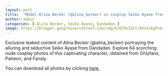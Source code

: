 ```yaml
---
layout: post
title:  "Model Alina Becker (@alina_becker) in cosplay Seiko Ayase from Dandadan - 64 leaked photos from Onlyfans, Patreon, and Fansly"
author: admin
categories: [ Alina Becker, Seiko Ayase, Dandadan ]
image: https://blogger.googleusercontent.com/img/b/R29vZ2xl/AVvXsEgPn4xYMVoxSHir9CAZjjo7_cAJrw9hHqvppi1ROnBAzfuiDRLzl7XiBrexMR6w6GvhYszn2H2bq2bmFb9yFZt627HflQkEIvzMkm3fYBBOUcc5HWlg3hUjj6J0YWP9arpQi9xa2FnwfyqmZuBPZvK1WYLb0IEjm16CNu4gT85H9cJT5lda7UkqJ6mzULpq/s1600/01.webp
---
```


Exclusive leaked content of Alina Becker (@alina_becker) portraying the alluring and seductive Seiko Ayase from Dandadan. Explore 64 scorching nude cosplay photos of this captivating character, obtained from Onlyfans, Patreon, and Fansly.

<p>You can download all photos by clicking <a href="http://ouo.io/qs/OzRuKBTK?s=https://www.mediafire.com/file/tiyx5yicsj7tw2h/Model+Alina+Becker+(@alina_becker)+in+cosplay+Seiko+Ayase+from+Dandadan+-+64+leaked+photos+from+Onlyfans,+Patreon,+and+Fansly.rar/file">here&nbsp;</a></p>

<div class="separator" style="clear: both;"><a href="https://blogger.googleusercontent.com/img/b/R29vZ2xl/AVvXsEgPn4xYMVoxSHir9CAZjjo7_cAJrw9hHqvppi1ROnBAzfuiDRLzl7XiBrexMR6w6GvhYszn2H2bq2bmFb9yFZt627HflQkEIvzMkm3fYBBOUcc5HWlg3hUjj6J0YWP9arpQi9xa2FnwfyqmZuBPZvK1WYLb0IEjm16CNu4gT85H9cJT5lda7UkqJ6mzULpq/s1600/01.webp" style="display: block; padding: 1em 0; text-align: center; "><img alt="" border="0" data-original-height="1707" data-original-width="1280" src="https://blogger.googleusercontent.com/img/b/R29vZ2xl/AVvXsEgPn4xYMVoxSHir9CAZjjo7_cAJrw9hHqvppi1ROnBAzfuiDRLzl7XiBrexMR6w6GvhYszn2H2bq2bmFb9yFZt627HflQkEIvzMkm3fYBBOUcc5HWlg3hUjj6J0YWP9arpQi9xa2FnwfyqmZuBPZvK1WYLb0IEjm16CNu4gT85H9cJT5lda7UkqJ6mzULpq/s1600/01.webp"/></a></div><div class="separator" style="clear: both;"><a href="https://blogger.googleusercontent.com/img/b/R29vZ2xl/AVvXsEjCtp3mlEyTOT1HN5iqb9M6u9EnXu4JMmcsySX4JyGzSQndZ6sbzuvAvVCGVq57uJhgYFtS57jN3s1i6aagWulT4t5crc46Fuwwkla_T3705zD6iBw7lwVeD99dXzlu8ANhTqNtyncSHnVRBgctdawEZFODttTJ1m7uHuRWuKUOlOIbIB_mAaeplOQW1RK1/s1600/02.webp" style="display: block; padding: 1em 0; text-align: center; "><img alt="" border="0" data-original-height="1707" data-original-width="1280" src="https://blogger.googleusercontent.com/img/b/R29vZ2xl/AVvXsEjCtp3mlEyTOT1HN5iqb9M6u9EnXu4JMmcsySX4JyGzSQndZ6sbzuvAvVCGVq57uJhgYFtS57jN3s1i6aagWulT4t5crc46Fuwwkla_T3705zD6iBw7lwVeD99dXzlu8ANhTqNtyncSHnVRBgctdawEZFODttTJ1m7uHuRWuKUOlOIbIB_mAaeplOQW1RK1/s1600/02.webp"/></a></div><div class="separator" style="clear: both;"><a href="https://blogger.googleusercontent.com/img/b/R29vZ2xl/AVvXsEg1QC15b48jM37W1c5kk4yrM2_zTwgs2rek_LMb4Hto2yVGtNoPYwUfX2wJHZPEPR7fB-V5AKyH8gj_HQE5X4gVfStbYpIjvF0SdFPWgIrPukzCTVvnbgWLYWbf8qG6V1EzZ46nSPbkNMqKQANILKIDuA4-i5ikHc6mFMGEl_QLiiZNozdmnFzLZWaEyxiI/s1600/03.webp" style="display: block; padding: 1em 0; text-align: center; "><img alt="" border="0" data-original-height="1707" data-original-width="1280" src="https://blogger.googleusercontent.com/img/b/R29vZ2xl/AVvXsEg1QC15b48jM37W1c5kk4yrM2_zTwgs2rek_LMb4Hto2yVGtNoPYwUfX2wJHZPEPR7fB-V5AKyH8gj_HQE5X4gVfStbYpIjvF0SdFPWgIrPukzCTVvnbgWLYWbf8qG6V1EzZ46nSPbkNMqKQANILKIDuA4-i5ikHc6mFMGEl_QLiiZNozdmnFzLZWaEyxiI/s1600/03.webp"/></a></div><div class="separator" style="clear: both;"><a href="https://blogger.googleusercontent.com/img/b/R29vZ2xl/AVvXsEh_OlMxBluBJ927fzRG-BxO7pWFliBJxogAWtZKa-EC4LCyvTR4ktf3jb6WOdTHNkvMLMfFmd6c-tM2PAFGGVTiXqPblx7xb32PAI-LN99bgrfXPVg6OklnoiFGCNdw40hXRFNUqGbqOD-a5dU04lxubxMo60oShBRbFPYxT02Z_ZXJPWAmhDgxn1jzmPbS/s1600/04.webp" style="display: block; padding: 1em 0; text-align: center; "><img alt="" border="0" data-original-height="1707" data-original-width="1280" src="https://blogger.googleusercontent.com/img/b/R29vZ2xl/AVvXsEh_OlMxBluBJ927fzRG-BxO7pWFliBJxogAWtZKa-EC4LCyvTR4ktf3jb6WOdTHNkvMLMfFmd6c-tM2PAFGGVTiXqPblx7xb32PAI-LN99bgrfXPVg6OklnoiFGCNdw40hXRFNUqGbqOD-a5dU04lxubxMo60oShBRbFPYxT02Z_ZXJPWAmhDgxn1jzmPbS/s1600/04.webp"/></a></div><div class="separator" style="clear: both;"><a href="https://blogger.googleusercontent.com/img/b/R29vZ2xl/AVvXsEiHJx4iQX5XNe5bKbfTox4urdQDhQcuJDaVQczk6d-L4gi1l6esTN426HQJWyPFh_pfqfISL1Q9GOMi6mlkFWfYlY29O5hYmddaesU9J9wSZrxgQp08r4ci-OarJ11XRM5BbO5sbOksQk5cDYsXVxdMMCdXlRdMKW0yejgrmak0WQHx-g4UNWC4ws2doKPV/s1600/05.webp" style="display: block; padding: 1em 0; text-align: center; "><img alt="" border="0" data-original-height="1808" data-original-width="1280" src="https://blogger.googleusercontent.com/img/b/R29vZ2xl/AVvXsEiHJx4iQX5XNe5bKbfTox4urdQDhQcuJDaVQczk6d-L4gi1l6esTN426HQJWyPFh_pfqfISL1Q9GOMi6mlkFWfYlY29O5hYmddaesU9J9wSZrxgQp08r4ci-OarJ11XRM5BbO5sbOksQk5cDYsXVxdMMCdXlRdMKW0yejgrmak0WQHx-g4UNWC4ws2doKPV/s1600/05.webp"/></a></div><div class="separator" style="clear: both;"><a href="https://blogger.googleusercontent.com/img/b/R29vZ2xl/AVvXsEj44BSTwxGT9EKeC9ojtQWXBvO2PEs1-6eq4S9gjE1OYL4SPQmjKAuKRpM0Fz107nQqjipfetrPMYz_ZRd1N8GqQdQSZvAZ6bws-SUTsGG4wE0fAKcO9rjjitQM1zwLunLFwSuj349M-7292LGuaqj6Y2Ctr2vVaTW7poOQeqGNYo-jIiqg1P3fCfLAAoz6/s1600/06.webp" style="display: block; padding: 1em 0; text-align: center; "><img alt="" border="0" data-original-height="1707" data-original-width="1280" src="https://blogger.googleusercontent.com/img/b/R29vZ2xl/AVvXsEj44BSTwxGT9EKeC9ojtQWXBvO2PEs1-6eq4S9gjE1OYL4SPQmjKAuKRpM0Fz107nQqjipfetrPMYz_ZRd1N8GqQdQSZvAZ6bws-SUTsGG4wE0fAKcO9rjjitQM1zwLunLFwSuj349M-7292LGuaqj6Y2Ctr2vVaTW7poOQeqGNYo-jIiqg1P3fCfLAAoz6/s1600/06.webp"/></a></div><div class="separator" style="clear: both;"><a href="https://blogger.googleusercontent.com/img/b/R29vZ2xl/AVvXsEhcVe1W9SSnCWu6-XZAS6GukDhCJXjlaH_azuhsuHUxutXLaLfYmL83ooVIijMs5TpdoCrU_Ae6rNrxra8uXfM1NAWlP2u9Y74O4tHR4W9ywSTj6EW6joy4RTknqe8MujqsT4IE9tmR3I6tcPlVluGK7Xltj2CJASxrB7Rw9xHMpVTJ9ufNNUAI-4N18Flq/s1600/07.webp" style="display: block; padding: 1em 0; text-align: center; "><img alt="" border="0" data-original-height="1707" data-original-width="1280" src="https://blogger.googleusercontent.com/img/b/R29vZ2xl/AVvXsEhcVe1W9SSnCWu6-XZAS6GukDhCJXjlaH_azuhsuHUxutXLaLfYmL83ooVIijMs5TpdoCrU_Ae6rNrxra8uXfM1NAWlP2u9Y74O4tHR4W9ywSTj6EW6joy4RTknqe8MujqsT4IE9tmR3I6tcPlVluGK7Xltj2CJASxrB7Rw9xHMpVTJ9ufNNUAI-4N18Flq/s1600/07.webp"/></a></div><div class="separator" style="clear: both;"><a href="https://blogger.googleusercontent.com/img/b/R29vZ2xl/AVvXsEg6FZd9XTh9e_mztbvUSwPtytTg6jRQzE0GcOciEgdGvCe17nILJ3k6xSZRTKeK450MnMLCWDsPeszXfE4HtUADbxSgV5fkNMGUD-Mdc-mk3h8edT5xCJgmhTLX7HYDbd7XLHtRl7VBBNgY-1TPOCz17k5LZR2rTX1z6Ib0auAa8IUdLBpYcyZQzb-1aVQP/s1600/08.webp" style="display: block; padding: 1em 0; text-align: center; "><img alt="" border="0" data-original-height="1707" data-original-width="1280" src="https://blogger.googleusercontent.com/img/b/R29vZ2xl/AVvXsEg6FZd9XTh9e_mztbvUSwPtytTg6jRQzE0GcOciEgdGvCe17nILJ3k6xSZRTKeK450MnMLCWDsPeszXfE4HtUADbxSgV5fkNMGUD-Mdc-mk3h8edT5xCJgmhTLX7HYDbd7XLHtRl7VBBNgY-1TPOCz17k5LZR2rTX1z6Ib0auAa8IUdLBpYcyZQzb-1aVQP/s1600/08.webp"/></a></div><div class="separator" style="clear: both;"><a href="https://blogger.googleusercontent.com/img/b/R29vZ2xl/AVvXsEgbmmGxTT7WTtOg8Mg97NdGmcr9ycyoiK9_6P1CJ2SDKwWHqekHtZ2365Tum7yaLEbD2blMxK8CJ22dxb3K-oFoiw4KzE3qF2vWAL32Ng3lWzckXW99tj9faz6pCNkZtfRMcpnRYov4XHbmuXJU0y4PjI6ulaCfjPGNDnk95iWQZQ3xom66f8Y3HOS2M-DA/s1600/09.webp" style="display: block; padding: 1em 0; text-align: center; "><img alt="" border="0" data-original-height="1707" data-original-width="1280" src="https://blogger.googleusercontent.com/img/b/R29vZ2xl/AVvXsEgbmmGxTT7WTtOg8Mg97NdGmcr9ycyoiK9_6P1CJ2SDKwWHqekHtZ2365Tum7yaLEbD2blMxK8CJ22dxb3K-oFoiw4KzE3qF2vWAL32Ng3lWzckXW99tj9faz6pCNkZtfRMcpnRYov4XHbmuXJU0y4PjI6ulaCfjPGNDnk95iWQZQ3xom66f8Y3HOS2M-DA/s1600/09.webp"/></a></div><div class="separator" style="clear: both;"><a href="https://blogger.googleusercontent.com/img/b/R29vZ2xl/AVvXsEiVZwfWxSYEJY9M5pPGMnfOKNyWsijzCLR6jbljnTosnOL5EQMFAOtQUz9ZDct5pQuhDfPSoeIh3k-dPDW7BnxzaAj2sHbhZXrA2wMEVX-AHC9Tq4eLXLoj3yJ4e-Iu-whTD9w-erhOjVNXs4LYp9hb9OXIibbiTwCIx_6FGhmGduieHYJX4qyeAub6rO2O/s1600/10.webp" style="display: block; padding: 1em 0; text-align: center; "><img alt="" border="0" data-original-height="1732" data-original-width="1280" src="https://blogger.googleusercontent.com/img/b/R29vZ2xl/AVvXsEiVZwfWxSYEJY9M5pPGMnfOKNyWsijzCLR6jbljnTosnOL5EQMFAOtQUz9ZDct5pQuhDfPSoeIh3k-dPDW7BnxzaAj2sHbhZXrA2wMEVX-AHC9Tq4eLXLoj3yJ4e-Iu-whTD9w-erhOjVNXs4LYp9hb9OXIibbiTwCIx_6FGhmGduieHYJX4qyeAub6rO2O/s1600/10.webp"/></a></div><div class="separator" style="clear: both;"><a href="https://blogger.googleusercontent.com/img/b/R29vZ2xl/AVvXsEiWZ_eix-HJ6B2tgjr3O4_NaTo5KXYXAWCX7Wi3c0MRtSVHC8__fBxQoCFGVehBRfvRb-aUewqH66iu2LoKoy7pHl-II9wCsk_1ys-wwLVuw5vk-WpecfCKACdiSRVJa2KAJLqWR-rnOYlhjwTuVYB8kLLKfScX-Huc703j51xmgMeGm3PVSl_kcOoBQlZr/s1600/11.webp" style="display: block; padding: 1em 0; text-align: center; "><img alt="" border="0" data-original-height="1707" data-original-width="1280" src="https://blogger.googleusercontent.com/img/b/R29vZ2xl/AVvXsEiWZ_eix-HJ6B2tgjr3O4_NaTo5KXYXAWCX7Wi3c0MRtSVHC8__fBxQoCFGVehBRfvRb-aUewqH66iu2LoKoy7pHl-II9wCsk_1ys-wwLVuw5vk-WpecfCKACdiSRVJa2KAJLqWR-rnOYlhjwTuVYB8kLLKfScX-Huc703j51xmgMeGm3PVSl_kcOoBQlZr/s1600/11.webp"/></a></div><div class="separator" style="clear: both;"><a href="https://blogger.googleusercontent.com/img/b/R29vZ2xl/AVvXsEgLh8s840khrDM_1IQPZrq3z8wk8VS5SaUHdCLgzBz5gGMHxkuYyhI18qSFYWL6QewA-BU6EKYAT2YEHjv_N0XfsOmAj9ty8TUgknzOt_UJTYACUL3R1Y9tbhszISEJxObSu6R0KpCQqpXYKj5f6eNW4TLkNi7AC_E5ZH9HkNouGlEKVgJZQiBIN6qY_apt/s1600/12.webp" style="display: block; padding: 1em 0; text-align: center; "><img alt="" border="0" data-original-height="1707" data-original-width="1280" src="https://blogger.googleusercontent.com/img/b/R29vZ2xl/AVvXsEgLh8s840khrDM_1IQPZrq3z8wk8VS5SaUHdCLgzBz5gGMHxkuYyhI18qSFYWL6QewA-BU6EKYAT2YEHjv_N0XfsOmAj9ty8TUgknzOt_UJTYACUL3R1Y9tbhszISEJxObSu6R0KpCQqpXYKj5f6eNW4TLkNi7AC_E5ZH9HkNouGlEKVgJZQiBIN6qY_apt/s1600/12.webp"/></a></div><div class="separator" style="clear: both;"><a href="https://blogger.googleusercontent.com/img/b/R29vZ2xl/AVvXsEgyvdDE-CFvCBxLDgz7zE4bPskEsKJLzaLpk67nH1Q_F0-IgYItNTkJ-oD0O7dwkRdYEWdLPW5GHcDv1GZwVSNZkRKx2WsZHI3N66JVvgxr_TipytNrdJG6m6okM93b-FurxOK8rJT5RIIATKZrjlfjHfipz4hpEykaNj15pbYLlCnBx2upPPlrKbfYEQAK/s1600/13.webp" style="display: block; padding: 1em 0; text-align: center; "><img alt="" border="0" data-original-height="1707" data-original-width="1280" src="https://blogger.googleusercontent.com/img/b/R29vZ2xl/AVvXsEgyvdDE-CFvCBxLDgz7zE4bPskEsKJLzaLpk67nH1Q_F0-IgYItNTkJ-oD0O7dwkRdYEWdLPW5GHcDv1GZwVSNZkRKx2WsZHI3N66JVvgxr_TipytNrdJG6m6okM93b-FurxOK8rJT5RIIATKZrjlfjHfipz4hpEykaNj15pbYLlCnBx2upPPlrKbfYEQAK/s1600/13.webp"/></a></div><div class="separator" style="clear: both;"><a href="https://blogger.googleusercontent.com/img/b/R29vZ2xl/AVvXsEglp9K-cNjyBir4ZrgwGXoXxy3JkG5VFpFskhUWFBpI4IUt6uo3E9hmkdJPn_nH9ITSOEv9F3IXpbMxm8s6Jf852v3G367MZr09J8uT1Fol8l5IwRFBHxk3iVIX_hIPblmMKKtaLCsMqD1f3zA_mkR-_ZFuwauajLF4bUd3vDAMY_y7oJJAaiaJYA4k88Oj/s1600/14.webp" style="display: block; padding: 1em 0; text-align: center; "><img alt="" border="0" data-original-height="1707" data-original-width="1280" src="https://blogger.googleusercontent.com/img/b/R29vZ2xl/AVvXsEglp9K-cNjyBir4ZrgwGXoXxy3JkG5VFpFskhUWFBpI4IUt6uo3E9hmkdJPn_nH9ITSOEv9F3IXpbMxm8s6Jf852v3G367MZr09J8uT1Fol8l5IwRFBHxk3iVIX_hIPblmMKKtaLCsMqD1f3zA_mkR-_ZFuwauajLF4bUd3vDAMY_y7oJJAaiaJYA4k88Oj/s1600/14.webp"/></a></div><div class="separator" style="clear: both;"><a href="https://blogger.googleusercontent.com/img/b/R29vZ2xl/AVvXsEgpBmazdRKo4ScvtQxgfxQ108PboKg9dEpzlDEosR8-PvRrsR0GAR7mHMmoKEIlm-dbu8HLiUiT-0bHcybTDeITc3e2bs7mWHzrQzUsGLTs14Yd6L1friKUGyhKt-Uf1sYKZ6wzvSr_jw8sXNYliH3xDlHdWsdqloZjEs7JhcGO_CCyJBUdpnBV25v-bsVM/s1600/15.webp" style="display: block; padding: 1em 0; text-align: center; "><img alt="" border="0" data-original-height="1707" data-original-width="1280" src="https://blogger.googleusercontent.com/img/b/R29vZ2xl/AVvXsEgpBmazdRKo4ScvtQxgfxQ108PboKg9dEpzlDEosR8-PvRrsR0GAR7mHMmoKEIlm-dbu8HLiUiT-0bHcybTDeITc3e2bs7mWHzrQzUsGLTs14Yd6L1friKUGyhKt-Uf1sYKZ6wzvSr_jw8sXNYliH3xDlHdWsdqloZjEs7JhcGO_CCyJBUdpnBV25v-bsVM/s1600/15.webp"/></a></div><div class="separator" style="clear: both;"><a href="https://blogger.googleusercontent.com/img/b/R29vZ2xl/AVvXsEihkufDRc26G5aComTwRvza3LyityeDfT-quizSRHT2Th-RoRyYj5r15OBVqDJEhw9vYwYgGr7oKZCPi8e3ucpw_2Vaybjo0cAvDBv555YLQX3J7AWN6CGzJIHSmbtVEoyxdwuc26t_ewa61tpwy3SmJJ51uEV8aDgj3yr_WvmHNVNpA3VDODoFH4WEGSbf/s1600/16.webp" style="display: block; padding: 1em 0; text-align: center; "><img alt="" border="0" data-original-height="1707" data-original-width="1280" src="https://blogger.googleusercontent.com/img/b/R29vZ2xl/AVvXsEihkufDRc26G5aComTwRvza3LyityeDfT-quizSRHT2Th-RoRyYj5r15OBVqDJEhw9vYwYgGr7oKZCPi8e3ucpw_2Vaybjo0cAvDBv555YLQX3J7AWN6CGzJIHSmbtVEoyxdwuc26t_ewa61tpwy3SmJJ51uEV8aDgj3yr_WvmHNVNpA3VDODoFH4WEGSbf/s1600/16.webp"/></a></div><div class="separator" style="clear: both;"><a href="https://blogger.googleusercontent.com/img/b/R29vZ2xl/AVvXsEgo4bRM3zyPNlwh7aIHcpg-Gd8R_LrwEL6WOwTccwFejC1kbHD6zfUpkP4en4g9PeHbtSHMGD6yGbvf3d4L9lPtkhJn6eGLIgQ1rfUvuFttapvnhIAMpm-dBTUc1ur5WzEB8wmjW7vILQ-AQiqZznABb_11RufDeXtMzOR37kuY-k4i2D1yvDdTdiYdquir/s1600/17.webp" style="display: block; padding: 1em 0; text-align: center; "><img alt="" border="0" data-original-height="1707" data-original-width="1280" src="https://blogger.googleusercontent.com/img/b/R29vZ2xl/AVvXsEgo4bRM3zyPNlwh7aIHcpg-Gd8R_LrwEL6WOwTccwFejC1kbHD6zfUpkP4en4g9PeHbtSHMGD6yGbvf3d4L9lPtkhJn6eGLIgQ1rfUvuFttapvnhIAMpm-dBTUc1ur5WzEB8wmjW7vILQ-AQiqZznABb_11RufDeXtMzOR37kuY-k4i2D1yvDdTdiYdquir/s1600/17.webp"/></a></div><div class="separator" style="clear: both;"><a href="https://blogger.googleusercontent.com/img/b/R29vZ2xl/AVvXsEhjg3HBVsBh3cMhFaOIVArmaCSSBcZIyujOVNz3-zzdzExG_FpGm5H8wpcW3TvANMzzE5A5ykQ4mg3L-oJe062U890bRzBT4RJjQ4LHxGdKj0LloIgAxks_zY970Avypj15GFhDjRf1wy1NdKByWSzvB1wp4HkH8aepbroYOws03u0xmIVEwhSKX4u8zM_R/s1600/18.webp" style="display: block; padding: 1em 0; text-align: center; "><img alt="" border="0" data-original-height="1707" data-original-width="1280" src="https://blogger.googleusercontent.com/img/b/R29vZ2xl/AVvXsEhjg3HBVsBh3cMhFaOIVArmaCSSBcZIyujOVNz3-zzdzExG_FpGm5H8wpcW3TvANMzzE5A5ykQ4mg3L-oJe062U890bRzBT4RJjQ4LHxGdKj0LloIgAxks_zY970Avypj15GFhDjRf1wy1NdKByWSzvB1wp4HkH8aepbroYOws03u0xmIVEwhSKX4u8zM_R/s1600/18.webp"/></a></div><div class="separator" style="clear: both;"><a href="https://blogger.googleusercontent.com/img/b/R29vZ2xl/AVvXsEibCs7wE4n03W5JXqUGd6vGF3Ouh7LLsJiYpGO9hXE1zrX9HcMxY88jYTSfWgYlTYP58iWhXOpG0Q2Ea3N_kXz8Q0gw6cJ_k6RwjxzJzxVJP0xJPl9_cpYnxLYU0rTKtZU2t5YXikRMMI-DhniXA5kVccPwa6lEFITb40llx3vvaU9tu96fHYJGsJIbrsif/s1600/19.webp" style="display: block; padding: 1em 0; text-align: center; "><img alt="" border="0" data-original-height="1707" data-original-width="1280" src="https://blogger.googleusercontent.com/img/b/R29vZ2xl/AVvXsEibCs7wE4n03W5JXqUGd6vGF3Ouh7LLsJiYpGO9hXE1zrX9HcMxY88jYTSfWgYlTYP58iWhXOpG0Q2Ea3N_kXz8Q0gw6cJ_k6RwjxzJzxVJP0xJPl9_cpYnxLYU0rTKtZU2t5YXikRMMI-DhniXA5kVccPwa6lEFITb40llx3vvaU9tu96fHYJGsJIbrsif/s1600/19.webp"/></a></div><div class="separator" style="clear: both;"><a href="https://blogger.googleusercontent.com/img/b/R29vZ2xl/AVvXsEgHvkwAbpLVxueAdF9b_WlgOQ-03g1UYhz_75FxTluBYtq9Hufm6Vr2gzc4prC68LIsTEo7u6QhHTvAg72IY9_j4gtQgCkBb15MmQMMK-wb-EX59SKJRDpYVn9Xzgmgj48tBYr0RybT097nE4B3t5Wg5Mrb6h49Eow4GfWzj8UhTp_-Ktkl3lcDlYF4qf04/s1600/20.webp" style="display: block; padding: 1em 0; text-align: center; "><img alt="" border="0" data-original-height="1707" data-original-width="1280" src="https://blogger.googleusercontent.com/img/b/R29vZ2xl/AVvXsEgHvkwAbpLVxueAdF9b_WlgOQ-03g1UYhz_75FxTluBYtq9Hufm6Vr2gzc4prC68LIsTEo7u6QhHTvAg72IY9_j4gtQgCkBb15MmQMMK-wb-EX59SKJRDpYVn9Xzgmgj48tBYr0RybT097nE4B3t5Wg5Mrb6h49Eow4GfWzj8UhTp_-Ktkl3lcDlYF4qf04/s1600/20.webp"/></a></div><div class="separator" style="clear: both;"><a href="https://blogger.googleusercontent.com/img/b/R29vZ2xl/AVvXsEiVjVYF4jNKjmopq0VPC7X9-L3CPfdMk7DjyndL4743xJYhsE7CyAyoyrsfcuuJN2Gtw72FOfghiZ7GQANeKFb5qGh39rgcsYmSpJUMfliM510OiA4_ls4MQMcktp-voOJVd8ATA-gL-EsTSJgJD-ibMTwsxyf9pT8TH7lsnem9_NRjFAIXD4YQmEYJsf6z/s1600/21.webp" style="display: block; padding: 1em 0; text-align: center; "><img alt="" border="0" data-original-height="1707" data-original-width="1280" src="https://blogger.googleusercontent.com/img/b/R29vZ2xl/AVvXsEiVjVYF4jNKjmopq0VPC7X9-L3CPfdMk7DjyndL4743xJYhsE7CyAyoyrsfcuuJN2Gtw72FOfghiZ7GQANeKFb5qGh39rgcsYmSpJUMfliM510OiA4_ls4MQMcktp-voOJVd8ATA-gL-EsTSJgJD-ibMTwsxyf9pT8TH7lsnem9_NRjFAIXD4YQmEYJsf6z/s1600/21.webp"/></a></div><div class="separator" style="clear: both;"><a href="https://blogger.googleusercontent.com/img/b/R29vZ2xl/AVvXsEi4bNgN7nR_-792lumFDp7vRhM3ayBEIR0LimyLhnPUE9xoPnCIOzSKUNiyETHOte4dEUTuh54rTPPNlXYgzEy-j20SEOjSjdJKRfRKlObbLF3uoiDcW3TCno5vovsFMJs-tMPncJdgLeTe1M6-K3UGgH2NaAIM6f6frEVbJ_tnMFiahc7MfINYMZFacHzi/s1600/22.webp" style="display: block; padding: 1em 0; text-align: center; "><img alt="" border="0" data-original-height="1707" data-original-width="1280" src="https://blogger.googleusercontent.com/img/b/R29vZ2xl/AVvXsEi4bNgN7nR_-792lumFDp7vRhM3ayBEIR0LimyLhnPUE9xoPnCIOzSKUNiyETHOte4dEUTuh54rTPPNlXYgzEy-j20SEOjSjdJKRfRKlObbLF3uoiDcW3TCno5vovsFMJs-tMPncJdgLeTe1M6-K3UGgH2NaAIM6f6frEVbJ_tnMFiahc7MfINYMZFacHzi/s1600/22.webp"/></a></div><div class="separator" style="clear: both;"><a href="https://blogger.googleusercontent.com/img/b/R29vZ2xl/AVvXsEgzm67InMI7gmY-ywS75qRZ3jMqI3L1NM-gyr3e5MBreVcFGtBfUm6pP3tx731gY06sGL27emfVDyBp7bgoxDUIrb7ICTMniKfBf2moNiceBzwEGypgSnbrYvm3Tn6kbBuef_0znc3J16uysmr_Nv2bpRN7XG7_-7F732o4ZYK1h6Adcz9jOEJhgEBH79p4/s1600/23.webp" style="display: block; padding: 1em 0; text-align: center; "><img alt="" border="0" data-original-height="1707" data-original-width="1280" src="https://blogger.googleusercontent.com/img/b/R29vZ2xl/AVvXsEgzm67InMI7gmY-ywS75qRZ3jMqI3L1NM-gyr3e5MBreVcFGtBfUm6pP3tx731gY06sGL27emfVDyBp7bgoxDUIrb7ICTMniKfBf2moNiceBzwEGypgSnbrYvm3Tn6kbBuef_0znc3J16uysmr_Nv2bpRN7XG7_-7F732o4ZYK1h6Adcz9jOEJhgEBH79p4/s1600/23.webp"/></a></div><div class="separator" style="clear: both;"><a href="https://blogger.googleusercontent.com/img/b/R29vZ2xl/AVvXsEh4DhmnL08Tm9hwnvX3nhztjl8VB06HrluH3Kag6SZ-V2uC23YeYgH1KRDyrqZnKiX0tBAIInMCYhW6KI_OmzR0XhmDbwlcGnMJeGtQ2h7ptLuBcouv2vLU01kvi9l7Gx7890jYEHm0g0WLhPWfcCIV2P81m9qFgHHfjjSfJ9tIGWyaLtaqA5yPTDTaW3Rq/s1600/24.webp" style="display: block; padding: 1em 0; text-align: center; "><img alt="" border="0" data-original-height="1707" data-original-width="1280" src="https://blogger.googleusercontent.com/img/b/R29vZ2xl/AVvXsEh4DhmnL08Tm9hwnvX3nhztjl8VB06HrluH3Kag6SZ-V2uC23YeYgH1KRDyrqZnKiX0tBAIInMCYhW6KI_OmzR0XhmDbwlcGnMJeGtQ2h7ptLuBcouv2vLU01kvi9l7Gx7890jYEHm0g0WLhPWfcCIV2P81m9qFgHHfjjSfJ9tIGWyaLtaqA5yPTDTaW3Rq/s1600/24.webp"/></a></div><div class="separator" style="clear: both;"><a href="https://blogger.googleusercontent.com/img/b/R29vZ2xl/AVvXsEj7ou28uj5dJC5GfnS1GV41QNr6UKucabhr0To0Th9JlnGCThIAeAV0h3Btigki05jo6MuCGZFqFwubU0An4LQTSvSKNPrr3oFvSJGekayZYW3VxXHfVvgahF27pxFbYs6l-bZRBX1AxA_tZ13tpV87GAuBSZ-fwFM66NMUhTXYUcWaxI_aIurkNS2fT2FV/s1600/25.webp" style="display: block; padding: 1em 0; text-align: center; "><img alt="" border="0" data-original-height="1707" data-original-width="1280" src="https://blogger.googleusercontent.com/img/b/R29vZ2xl/AVvXsEj7ou28uj5dJC5GfnS1GV41QNr6UKucabhr0To0Th9JlnGCThIAeAV0h3Btigki05jo6MuCGZFqFwubU0An4LQTSvSKNPrr3oFvSJGekayZYW3VxXHfVvgahF27pxFbYs6l-bZRBX1AxA_tZ13tpV87GAuBSZ-fwFM66NMUhTXYUcWaxI_aIurkNS2fT2FV/s1600/25.webp"/></a></div><div class="separator" style="clear: both;"><a href="https://blogger.googleusercontent.com/img/b/R29vZ2xl/AVvXsEh5f5FQ_XVH4Fu2MP3GGNTBqfaB_iNvmTYPm8zy6vco8RTGBIOH6j0R4GlAVCXAczjEZJzV_KOZpb5Ttt0WeLFECIv1zIWsKXdGR2mVmXOsipm_FVu8MW8zMNPsBtJmeYP0ADK9lJMmNhw_6QClSVc3tqCjYthn2pWX-DfgDtC9p5OLW1mCI5w3QCXajU4u/s1600/26.webp" style="display: block; padding: 1em 0; text-align: center; "><img alt="" border="0" data-original-height="1707" data-original-width="1280" src="https://blogger.googleusercontent.com/img/b/R29vZ2xl/AVvXsEh5f5FQ_XVH4Fu2MP3GGNTBqfaB_iNvmTYPm8zy6vco8RTGBIOH6j0R4GlAVCXAczjEZJzV_KOZpb5Ttt0WeLFECIv1zIWsKXdGR2mVmXOsipm_FVu8MW8zMNPsBtJmeYP0ADK9lJMmNhw_6QClSVc3tqCjYthn2pWX-DfgDtC9p5OLW1mCI5w3QCXajU4u/s1600/26.webp"/></a></div><div class="separator" style="clear: both;"><a href="https://blogger.googleusercontent.com/img/b/R29vZ2xl/AVvXsEjPw2R3I63gg5iQfaTu4Mtx21BrrGc7OMgJ1D6HRGwI7CSJQp4OifiNah7ddIMUeXzqBWmuCyvzQPh-fdysiRZtx4B_IfxHlTU8igJ5iD30JhHn42U7xEBbFglP-pJNx0rgKcJ4EEtyBLkfg80JjE7oGfFWkVsxEn0Gv72XSu-nuOrGKg6VDquDq0FK7Qz7/s1600/27.webp" style="display: block; padding: 1em 0; text-align: center; "><img alt="" border="0" data-original-height="960" data-original-width="1280" src="https://blogger.googleusercontent.com/img/b/R29vZ2xl/AVvXsEjPw2R3I63gg5iQfaTu4Mtx21BrrGc7OMgJ1D6HRGwI7CSJQp4OifiNah7ddIMUeXzqBWmuCyvzQPh-fdysiRZtx4B_IfxHlTU8igJ5iD30JhHn42U7xEBbFglP-pJNx0rgKcJ4EEtyBLkfg80JjE7oGfFWkVsxEn0Gv72XSu-nuOrGKg6VDquDq0FK7Qz7/s1600/27.webp"/></a></div><div class="separator" style="clear: both;"><a href="https://blogger.googleusercontent.com/img/b/R29vZ2xl/AVvXsEj_jvNuNkR9ArssxxZJjre6Jfrj3M71URgcS2LWku2M5WZvVp1XwUhSYd5lfSpb6I0Uy67HHZRnoJlA4b0BO9apLJjpwlGQhZvaTWmdUKJN0PA_7JlwvFd_BeMnOpBrKdkXFfHZ1ndjT8TEH18H7XS_1uuB3JhOBhEY0PGJGdYkTaFq1s7ajCx9VEWCe97K/s1600/28.webp" style="display: block; padding: 1em 0; text-align: center; "><img alt="" border="0" data-original-height="960" data-original-width="1280" src="https://blogger.googleusercontent.com/img/b/R29vZ2xl/AVvXsEj_jvNuNkR9ArssxxZJjre6Jfrj3M71URgcS2LWku2M5WZvVp1XwUhSYd5lfSpb6I0Uy67HHZRnoJlA4b0BO9apLJjpwlGQhZvaTWmdUKJN0PA_7JlwvFd_BeMnOpBrKdkXFfHZ1ndjT8TEH18H7XS_1uuB3JhOBhEY0PGJGdYkTaFq1s7ajCx9VEWCe97K/s1600/28.webp"/></a></div><div class="separator" style="clear: both;"><a href="https://blogger.googleusercontent.com/img/b/R29vZ2xl/AVvXsEjKKJXcdQwTUDiqUGuODIe48MOOIb9SlTKL7B7S03LMkFNQriLG97ttujxV9NDQa1W-MJxN5vCA21iBxmOcQ8prFSun4qsoOmYulbtshrV9epxzQDJHdO18SnexjLlZZkBOxx4j70qk3DCmo-DzZUVsZMYT9XSKJaifpj8aDtTMT2OeU4KphY3n3tgQyEul/s1600/29.webp" style="display: block; padding: 1em 0; text-align: center; "><img alt="" border="0" data-original-height="1707" data-original-width="1280" src="https://blogger.googleusercontent.com/img/b/R29vZ2xl/AVvXsEjKKJXcdQwTUDiqUGuODIe48MOOIb9SlTKL7B7S03LMkFNQriLG97ttujxV9NDQa1W-MJxN5vCA21iBxmOcQ8prFSun4qsoOmYulbtshrV9epxzQDJHdO18SnexjLlZZkBOxx4j70qk3DCmo-DzZUVsZMYT9XSKJaifpj8aDtTMT2OeU4KphY3n3tgQyEul/s1600/29.webp"/></a></div><div class="separator" style="clear: both;"><a href="https://blogger.googleusercontent.com/img/b/R29vZ2xl/AVvXsEhuHGJdktp3w6V_-UFbBARcwb0uEoHlYFPjvCgkPokIVtwYnjxj_vQQc8T3deY9Gi8JW69e2sgfx3KVuUBvGQk4qTZ8tO6SDse3vJ-OeeOsmBEGdt6xUJG-eOiRectVrbCLvN9hxINXYVMpXYY5bOkchFFWZoqm3sFe-4mcGWoz2kBmm2uf_M8RxrxD_jJv/s1600/30.webp" style="display: block; padding: 1em 0; text-align: center; "><img alt="" border="0" data-original-height="1707" data-original-width="1280" src="https://blogger.googleusercontent.com/img/b/R29vZ2xl/AVvXsEhuHGJdktp3w6V_-UFbBARcwb0uEoHlYFPjvCgkPokIVtwYnjxj_vQQc8T3deY9Gi8JW69e2sgfx3KVuUBvGQk4qTZ8tO6SDse3vJ-OeeOsmBEGdt6xUJG-eOiRectVrbCLvN9hxINXYVMpXYY5bOkchFFWZoqm3sFe-4mcGWoz2kBmm2uf_M8RxrxD_jJv/s1600/30.webp"/></a></div><div class="separator" style="clear: both;"><a href="https://blogger.googleusercontent.com/img/b/R29vZ2xl/AVvXsEiaZMNo019yadiUHQlNd0qenrr5RWf_gQSicKhC5nDDoZEwlXKzHEEC6LWQHxM36oFgh1RBvSbJJJCshGzrRdW3TGxY0SI40qi6aU-6vovJxCRd-IOk57xASlfPc3wyLu-qpOPALLt7n1oEnFRxpPJTDjK4wN2613iC0Ax8Tusd_QqDVuLraW_KM64Wp5hI/s1600/31.webp" style="display: block; padding: 1em 0; text-align: center; "><img alt="" border="0" data-original-height="1707" data-original-width="1280" src="https://blogger.googleusercontent.com/img/b/R29vZ2xl/AVvXsEiaZMNo019yadiUHQlNd0qenrr5RWf_gQSicKhC5nDDoZEwlXKzHEEC6LWQHxM36oFgh1RBvSbJJJCshGzrRdW3TGxY0SI40qi6aU-6vovJxCRd-IOk57xASlfPc3wyLu-qpOPALLt7n1oEnFRxpPJTDjK4wN2613iC0Ax8Tusd_QqDVuLraW_KM64Wp5hI/s1600/31.webp"/></a></div><div class="separator" style="clear: both;"><a href="https://blogger.googleusercontent.com/img/b/R29vZ2xl/AVvXsEj-O6X6aaJgZ2K2_S0GP-9ROq9IKivSlI2lxVhhSvDKE5zO-6IldfnWFb0rPKodPk-3G16x5Cj4V8NrjmJ0F7Fwzevp5htgrLuUADn-ofwmRdhIOSa_egAfT0EI1SmKp-p-WaXxVW5CqXLpvKyJig4CyneB19t4voKNPJwonDbC0Yf7T7o0uzmvMunnvAlS/s1600/32.webp" style="display: block; padding: 1em 0; text-align: center; "><img alt="" border="0" data-original-height="960" data-original-width="1280" src="https://blogger.googleusercontent.com/img/b/R29vZ2xl/AVvXsEj-O6X6aaJgZ2K2_S0GP-9ROq9IKivSlI2lxVhhSvDKE5zO-6IldfnWFb0rPKodPk-3G16x5Cj4V8NrjmJ0F7Fwzevp5htgrLuUADn-ofwmRdhIOSa_egAfT0EI1SmKp-p-WaXxVW5CqXLpvKyJig4CyneB19t4voKNPJwonDbC0Yf7T7o0uzmvMunnvAlS/s1600/32.webp"/></a></div><div class="separator" style="clear: both;"><a href="https://blogger.googleusercontent.com/img/b/R29vZ2xl/AVvXsEgnhhaLD-kLQp0SB1Gg9TmeA2QFDrN0clPZvuzsLDKryq7zW5mLCv6H58A0C2xbJHc6nOltDwKyXFf8xLUygcfDFwLw6Y3N3vzrdpA4eph6K0lvk8iwFd05NECokLh9Lr0iri7danR7GZLT7Xk-2paM_7jrG6-Pbma2sLC-ZiU_ZR2wguJpLlNa20u-LHjx/s1600/33.webp" style="display: block; padding: 1em 0; text-align: center; "><img alt="" border="0" data-original-height="1707" data-original-width="1280" src="https://blogger.googleusercontent.com/img/b/R29vZ2xl/AVvXsEgnhhaLD-kLQp0SB1Gg9TmeA2QFDrN0clPZvuzsLDKryq7zW5mLCv6H58A0C2xbJHc6nOltDwKyXFf8xLUygcfDFwLw6Y3N3vzrdpA4eph6K0lvk8iwFd05NECokLh9Lr0iri7danR7GZLT7Xk-2paM_7jrG6-Pbma2sLC-ZiU_ZR2wguJpLlNa20u-LHjx/s1600/33.webp"/></a></div><div class="separator" style="clear: both;"><a href="https://blogger.googleusercontent.com/img/b/R29vZ2xl/AVvXsEhWBH3PrPIqfClVyYGJ929JzUP-Wcox3AaXXpEwAhyT91mx7HxgKgIyupHOINBHQXjZPJ3s9E2-G8YwrJ8Z2y2SEYZ8JggzzOxFlWyXxKKV3i4qLGVroY1EQ6max6iGdKP252Np1z7lVhB2VxJdlUO2WVi-2zUT6Q4B7jPgVzASITv9Hw1o1sMMgmhrArq1/s1600/34.webp" style="display: block; padding: 1em 0; text-align: center; "><img alt="" border="0" data-original-height="1707" data-original-width="1280" src="https://blogger.googleusercontent.com/img/b/R29vZ2xl/AVvXsEhWBH3PrPIqfClVyYGJ929JzUP-Wcox3AaXXpEwAhyT91mx7HxgKgIyupHOINBHQXjZPJ3s9E2-G8YwrJ8Z2y2SEYZ8JggzzOxFlWyXxKKV3i4qLGVroY1EQ6max6iGdKP252Np1z7lVhB2VxJdlUO2WVi-2zUT6Q4B7jPgVzASITv9Hw1o1sMMgmhrArq1/s1600/34.webp"/></a></div><div class="separator" style="clear: both;"><a href="https://blogger.googleusercontent.com/img/b/R29vZ2xl/AVvXsEhcwKB9uubNtGY6neFp0jUzrljVSWCjAXoF2rkFc-xJvngfzgrVU7VEu8UdxdZ_EwCpdVcTlz_lQDptIWrGDhuzhW-hvleM041ZB0mfOGEd9xtQdR5swXm7pBrJ9-trugCFDRlR1LnSTkZE9Tt2F2tJGPL93ynCdHD_j3zvUIw2WalN4J6Of8ewb87O15vt/s1600/35.webp" style="display: block; padding: 1em 0; text-align: center; "><img alt="" border="0" data-original-height="1707" data-original-width="1280" src="https://blogger.googleusercontent.com/img/b/R29vZ2xl/AVvXsEhcwKB9uubNtGY6neFp0jUzrljVSWCjAXoF2rkFc-xJvngfzgrVU7VEu8UdxdZ_EwCpdVcTlz_lQDptIWrGDhuzhW-hvleM041ZB0mfOGEd9xtQdR5swXm7pBrJ9-trugCFDRlR1LnSTkZE9Tt2F2tJGPL93ynCdHD_j3zvUIw2WalN4J6Of8ewb87O15vt/s1600/35.webp"/></a></div><div class="separator" style="clear: both;"><a href="https://blogger.googleusercontent.com/img/b/R29vZ2xl/AVvXsEgkyw2P-1Pj5VN9ENLLM2IrThmoDFx-aMu0lxM3J25GDo4aWBkcBHbdPpZ_tVwQLxufPZJYP6agi-07eTU7uXyWwfBDV9S6v4UjdfiLN5qW6WqDND1Rnqin0pZ2qNKsx-Epji0ZpmaquD53P8B_B56SQZgKhhgxSkXHsGjiYg0WkAnunZumtBkTqHmS55CZ/s1600/36.webp" style="display: block; padding: 1em 0; text-align: center; "><img alt="" border="0" data-original-height="1707" data-original-width="1280" src="https://blogger.googleusercontent.com/img/b/R29vZ2xl/AVvXsEgkyw2P-1Pj5VN9ENLLM2IrThmoDFx-aMu0lxM3J25GDo4aWBkcBHbdPpZ_tVwQLxufPZJYP6agi-07eTU7uXyWwfBDV9S6v4UjdfiLN5qW6WqDND1Rnqin0pZ2qNKsx-Epji0ZpmaquD53P8B_B56SQZgKhhgxSkXHsGjiYg0WkAnunZumtBkTqHmS55CZ/s1600/36.webp"/></a></div><div class="separator" style="clear: both;"><a href="https://blogger.googleusercontent.com/img/b/R29vZ2xl/AVvXsEhFiMAoGl4fiNjY0funZANBBVx6GWgmmCNX0NV0EBOaKAeES4lRh7wgOoV-TTMTd_sIVxgMLJdQGag7u3Pc5RvNXyz596zTfc-XKGUPvsjAuNS-_tOQbwZR8NGWb8GmgQdJ6j9ucxPtxMWZroLA7ScnVmVSSxT38WSP5GahfJKcAjQNG7MoYdqyh1s6ZNNb/s1600/37.webp" style="display: block; padding: 1em 0; text-align: center; "><img alt="" border="0" data-original-height="1707" data-original-width="1280" src="https://blogger.googleusercontent.com/img/b/R29vZ2xl/AVvXsEhFiMAoGl4fiNjY0funZANBBVx6GWgmmCNX0NV0EBOaKAeES4lRh7wgOoV-TTMTd_sIVxgMLJdQGag7u3Pc5RvNXyz596zTfc-XKGUPvsjAuNS-_tOQbwZR8NGWb8GmgQdJ6j9ucxPtxMWZroLA7ScnVmVSSxT38WSP5GahfJKcAjQNG7MoYdqyh1s6ZNNb/s1600/37.webp"/></a></div><div class="separator" style="clear: both;"><a href="https://blogger.googleusercontent.com/img/b/R29vZ2xl/AVvXsEjzXN_Nh8PnoqeAivAMOJf5L1bmRrXnD9k42hUt6pmBIk74IYNUPR3tpGGPFraJEGAMgxh7Y9U7QlPBOF6b723o21oX4U77t4CvI10FUZ3RbW3T8VKQmILyekZUlWyv4NLPliytrl9o4mtOI_DNO0hi6s5eLXfMSw2BBrpDKtYPV_jVL32FND3Y93S4hDxc/s1600/38.webp" style="display: block; padding: 1em 0; text-align: center; "><img alt="" border="0" data-original-height="1707" data-original-width="1280" src="https://blogger.googleusercontent.com/img/b/R29vZ2xl/AVvXsEjzXN_Nh8PnoqeAivAMOJf5L1bmRrXnD9k42hUt6pmBIk74IYNUPR3tpGGPFraJEGAMgxh7Y9U7QlPBOF6b723o21oX4U77t4CvI10FUZ3RbW3T8VKQmILyekZUlWyv4NLPliytrl9o4mtOI_DNO0hi6s5eLXfMSw2BBrpDKtYPV_jVL32FND3Y93S4hDxc/s1600/38.webp"/></a></div><div class="separator" style="clear: both;"><a href="https://blogger.googleusercontent.com/img/b/R29vZ2xl/AVvXsEgSU-DniwqusdJTLJ-RoDD1RJKLmRUCKX4sKo3PEmWJ9q_f1MKvSA6nGVX_ZWLKpvB9vXLHftyTNG__vUhpZhSFL-rIFAPCAEFAEBNVAMTgnmnJIACw15fV1avVgpJMu0_UwsUsUt7Oz70k97V_uGgcuiBklCzbNaSPHtOsRVPXxqrD4s1oLfX9DDqsqMhz/s1600/39.webp" style="display: block; padding: 1em 0; text-align: center; "><img alt="" border="0" data-original-height="1707" data-original-width="1280" src="https://blogger.googleusercontent.com/img/b/R29vZ2xl/AVvXsEgSU-DniwqusdJTLJ-RoDD1RJKLmRUCKX4sKo3PEmWJ9q_f1MKvSA6nGVX_ZWLKpvB9vXLHftyTNG__vUhpZhSFL-rIFAPCAEFAEBNVAMTgnmnJIACw15fV1avVgpJMu0_UwsUsUt7Oz70k97V_uGgcuiBklCzbNaSPHtOsRVPXxqrD4s1oLfX9DDqsqMhz/s1600/39.webp"/></a></div><div class="separator" style="clear: both;"><a href="https://blogger.googleusercontent.com/img/b/R29vZ2xl/AVvXsEhH_IhAOrr28_UVQK4kCwtjydH8hKYU7UGqjRHzI-faaCw-1YhMBd5I4Eo_AgO60S7c9LsQ7PBEjoDU_XTGOx_6Ohf7jd-pNtSYojIFKqr3dqTNsfRCuahrSRMxpITgsPzcsdZx_A-wCu_Wgc2oo98jOyJACyyhbWvpG0-uKB7JGo8VQi3tNW1fHjWs2ZFO/s1600/40.webp" style="display: block; padding: 1em 0; text-align: center; "><img alt="" border="0" data-original-height="1707" data-original-width="1280" src="https://blogger.googleusercontent.com/img/b/R29vZ2xl/AVvXsEhH_IhAOrr28_UVQK4kCwtjydH8hKYU7UGqjRHzI-faaCw-1YhMBd5I4Eo_AgO60S7c9LsQ7PBEjoDU_XTGOx_6Ohf7jd-pNtSYojIFKqr3dqTNsfRCuahrSRMxpITgsPzcsdZx_A-wCu_Wgc2oo98jOyJACyyhbWvpG0-uKB7JGo8VQi3tNW1fHjWs2ZFO/s1600/40.webp"/></a></div><div class="separator" style="clear: both;"><a href="https://blogger.googleusercontent.com/img/b/R29vZ2xl/AVvXsEjT1d4kN7yX1QG6PaLJE-HHIzxDIh6hZq6kcYdrsWSGjvDhd8yG6pCzVRrBHiptVfSqDUNsGOl8VN50OO3U0f03TScVPSPYn4YhyphenhyphenUR38hnpwDitUgjPPHhJnfZB9qVRxpdS16XqPPScepBClb-_ZHfLBux7S6s9kOSm3u3eIsIem5oue-oPgoGVbxpkpzEU/s1600/41.webp" style="display: block; padding: 1em 0; text-align: center; "><img alt="" border="0" data-original-height="1707" data-original-width="1280" src="https://blogger.googleusercontent.com/img/b/R29vZ2xl/AVvXsEjT1d4kN7yX1QG6PaLJE-HHIzxDIh6hZq6kcYdrsWSGjvDhd8yG6pCzVRrBHiptVfSqDUNsGOl8VN50OO3U0f03TScVPSPYn4YhyphenhyphenUR38hnpwDitUgjPPHhJnfZB9qVRxpdS16XqPPScepBClb-_ZHfLBux7S6s9kOSm3u3eIsIem5oue-oPgoGVbxpkpzEU/s1600/41.webp"/></a></div><div class="separator" style="clear: both;"><a href="https://blogger.googleusercontent.com/img/b/R29vZ2xl/AVvXsEhi7t_YkHYRF4erze9sEBh-uT9EOK_ZeGdYqO0FlQBRn0XO-tTObiLz1M4khh9GZO07QgdLPYA7fRZAcveKdZb-svWA5A2287ODTfh9By28Ma-TJ2rE2pWwn6XElffdKkZemy6GYEpG96z6gGTI1kzoRvaG103th-Ljp_E-opQPwJOqprBzU-YdKQzcnkNu/s1600/42.webp" style="display: block; padding: 1em 0; text-align: center; "><img alt="" border="0" data-original-height="1707" data-original-width="1280" src="https://blogger.googleusercontent.com/img/b/R29vZ2xl/AVvXsEhi7t_YkHYRF4erze9sEBh-uT9EOK_ZeGdYqO0FlQBRn0XO-tTObiLz1M4khh9GZO07QgdLPYA7fRZAcveKdZb-svWA5A2287ODTfh9By28Ma-TJ2rE2pWwn6XElffdKkZemy6GYEpG96z6gGTI1kzoRvaG103th-Ljp_E-opQPwJOqprBzU-YdKQzcnkNu/s1600/42.webp"/></a></div><div class="separator" style="clear: both;"><a href="https://blogger.googleusercontent.com/img/b/R29vZ2xl/AVvXsEhomU4tRt12NyOdrAf_sov297fuYF5XP4BOZhu1Np_H45N3vR97gdKpt6gbOW4OFNT0b0tecl_3qdPcWguFJqTjznqOq9sm4w4YsSSQBb1L8bNGd9p0HTA3yr5xLg1x7zdCKPMFyC5LhmqM4oAOke5thE910Ay0zy69IvAVH6CvsgDkTFFRg3S_qdCkFyd8/s1600/43.webp" style="display: block; padding: 1em 0; text-align: center; "><img alt="" border="0" data-original-height="960" data-original-width="1280" src="https://blogger.googleusercontent.com/img/b/R29vZ2xl/AVvXsEhomU4tRt12NyOdrAf_sov297fuYF5XP4BOZhu1Np_H45N3vR97gdKpt6gbOW4OFNT0b0tecl_3qdPcWguFJqTjznqOq9sm4w4YsSSQBb1L8bNGd9p0HTA3yr5xLg1x7zdCKPMFyC5LhmqM4oAOke5thE910Ay0zy69IvAVH6CvsgDkTFFRg3S_qdCkFyd8/s1600/43.webp"/></a></div><div class="separator" style="clear: both;"><a href="https://blogger.googleusercontent.com/img/b/R29vZ2xl/AVvXsEjpe_ZPIrc8wlXo_MT-lcpWsecMa-qNIrc1Cw2LcOCaqnrdqANaCM3QjX5qYAuqUbiwqSMynMpwMvLjy6l5GIrBllzcXsbNHyPN_xoDUaz9Bha2bTIK8SNkJKGEXfA7orTA67eHTpEc5Q-5EkiEDOoa03mzsvcxkwZCJcGOj8iBSCPJqC2h93MwiSN4crCo/s1600/44.webp" style="display: block; padding: 1em 0; text-align: center; "><img alt="" border="0" data-original-height="1707" data-original-width="1280" src="https://blogger.googleusercontent.com/img/b/R29vZ2xl/AVvXsEjpe_ZPIrc8wlXo_MT-lcpWsecMa-qNIrc1Cw2LcOCaqnrdqANaCM3QjX5qYAuqUbiwqSMynMpwMvLjy6l5GIrBllzcXsbNHyPN_xoDUaz9Bha2bTIK8SNkJKGEXfA7orTA67eHTpEc5Q-5EkiEDOoa03mzsvcxkwZCJcGOj8iBSCPJqC2h93MwiSN4crCo/s1600/44.webp"/></a></div><div class="separator" style="clear: both;"><a href="https://blogger.googleusercontent.com/img/b/R29vZ2xl/AVvXsEikvloXF1YVfmnbvuV2jfEjilDuzGlkqU12rrvvMcXCoRUkTGaCBlJrdNQjNilJHgbTOC1obtbRqCja0AlKAwu-gOMRRnz_wtexJdY_6WHs-qxU7ezCQZUjt2ppOZLWxHUC-TIvjfIu-LmQLkFmYMbodbeThlkhG1a_OoVBsCf2-v3wLSldtFe-i9MznV9C/s1600/45.webp" style="display: block; padding: 1em 0; text-align: center; "><img alt="" border="0" data-original-height="1707" data-original-width="1280" src="https://blogger.googleusercontent.com/img/b/R29vZ2xl/AVvXsEikvloXF1YVfmnbvuV2jfEjilDuzGlkqU12rrvvMcXCoRUkTGaCBlJrdNQjNilJHgbTOC1obtbRqCja0AlKAwu-gOMRRnz_wtexJdY_6WHs-qxU7ezCQZUjt2ppOZLWxHUC-TIvjfIu-LmQLkFmYMbodbeThlkhG1a_OoVBsCf2-v3wLSldtFe-i9MznV9C/s1600/45.webp"/></a></div><div class="separator" style="clear: both;"><a href="https://blogger.googleusercontent.com/img/b/R29vZ2xl/AVvXsEhvS5goihCCXnXnqyKKuuqtITt0MzX5TQRH1Y4Ury-RDedIfTjnx7XOa9NgygJKib52tsxH3Ey67k6yJOb7fY_q2PTraShE5nvFQ6QF1O2ggWceY0ad-MQp-01TpZJhqWdlAfEIvPwuuP2NBJvHRrasZfhqIGkIAEMKDqixL4SFZPf_rgNyW5QhrKVJqoXz/s1600/46.webp" style="display: block; padding: 1em 0; text-align: center; "><img alt="" border="0" data-original-height="1707" data-original-width="1280" src="https://blogger.googleusercontent.com/img/b/R29vZ2xl/AVvXsEhvS5goihCCXnXnqyKKuuqtITt0MzX5TQRH1Y4Ury-RDedIfTjnx7XOa9NgygJKib52tsxH3Ey67k6yJOb7fY_q2PTraShE5nvFQ6QF1O2ggWceY0ad-MQp-01TpZJhqWdlAfEIvPwuuP2NBJvHRrasZfhqIGkIAEMKDqixL4SFZPf_rgNyW5QhrKVJqoXz/s1600/46.webp"/></a></div><div class="separator" style="clear: both;"><a href="https://blogger.googleusercontent.com/img/b/R29vZ2xl/AVvXsEgmuudG1XfR7QokQTycau38eqOUmPjBk8eKUPu5-xDS3pcSIgpSaa2yJhpWV4y3Sn68xI9XO398GeN576mWXVYmgupmtaefNZLYIXhudvu7OkSOMlAV12QYgIN7Rhi9HcYRVPnnT4Afhi0PnpeqMBg18wR-qHJ1QoCurFn31VBFzdGkWxP9QVJewuYlFE_h/s1600/47.webp" style="display: block; padding: 1em 0; text-align: center; "><img alt="" border="0" data-original-height="1707" data-original-width="1280" src="https://blogger.googleusercontent.com/img/b/R29vZ2xl/AVvXsEgmuudG1XfR7QokQTycau38eqOUmPjBk8eKUPu5-xDS3pcSIgpSaa2yJhpWV4y3Sn68xI9XO398GeN576mWXVYmgupmtaefNZLYIXhudvu7OkSOMlAV12QYgIN7Rhi9HcYRVPnnT4Afhi0PnpeqMBg18wR-qHJ1QoCurFn31VBFzdGkWxP9QVJewuYlFE_h/s1600/47.webp"/></a></div><div class="separator" style="clear: both;"><a href="https://blogger.googleusercontent.com/img/b/R29vZ2xl/AVvXsEjxf4Vl5gVWiJl-pOkoPCYlNnEOVKmYOW1El-n_067BMlrA_L3omkDyzFInhCy1qnMxwIGHYVGfhw5rAxtDqDC85tcor4tj7RoazvYBhECqcCdJr5nUBH1LhPH30EW-nuF_YeHa-1l4IZnlA_MmExlcfFa7h9SDRLTS_XvJ9dX3LRu63TpM2hSHegucyr3M/s1600/48.webp" style="display: block; padding: 1em 0; text-align: center; "><img alt="" border="0" data-original-height="1707" data-original-width="1280" src="https://blogger.googleusercontent.com/img/b/R29vZ2xl/AVvXsEjxf4Vl5gVWiJl-pOkoPCYlNnEOVKmYOW1El-n_067BMlrA_L3omkDyzFInhCy1qnMxwIGHYVGfhw5rAxtDqDC85tcor4tj7RoazvYBhECqcCdJr5nUBH1LhPH30EW-nuF_YeHa-1l4IZnlA_MmExlcfFa7h9SDRLTS_XvJ9dX3LRu63TpM2hSHegucyr3M/s1600/48.webp"/></a></div><div class="separator" style="clear: both;"><a href="https://blogger.googleusercontent.com/img/b/R29vZ2xl/AVvXsEiFKGfOhCJcASgjIhREWRmtI600AOThbod-RAz2WrSb-fyiujNORqiEfI7KTLcwqm1JOc5Qxjwg1Pu8vRndu9Je9Hy57MHx8KAYQhxFd-L62nes5psPODuGxbO9mjsrk5c-9BLNWzhDV-ImPs_07CofoHOmlmFXASHiCNiZ7IeJeEDKtDlCyL8Ne9TlpPZt/s1600/49.webp" style="display: block; padding: 1em 0; text-align: center; "><img alt="" border="0" data-original-height="1707" data-original-width="1280" src="https://blogger.googleusercontent.com/img/b/R29vZ2xl/AVvXsEiFKGfOhCJcASgjIhREWRmtI600AOThbod-RAz2WrSb-fyiujNORqiEfI7KTLcwqm1JOc5Qxjwg1Pu8vRndu9Je9Hy57MHx8KAYQhxFd-L62nes5psPODuGxbO9mjsrk5c-9BLNWzhDV-ImPs_07CofoHOmlmFXASHiCNiZ7IeJeEDKtDlCyL8Ne9TlpPZt/s1600/49.webp"/></a></div><div class="separator" style="clear: both;"><a href="https://blogger.googleusercontent.com/img/b/R29vZ2xl/AVvXsEhdqcV35eG2TOcK2Zz_lRHhKhyphenhyphenb0vZO3wud0mrWz5R19rJq9vp1Ely-mG3jG_ThZ_HdkL0Jpy4XArKhEkYcPWxMT5hcBiVyDIDxtmBVreMjWKC5JZHFFtimtfWrH_3NbnHur4eIqPKW_9sQ8V3rS_DlOOFG7VKl1F84hxxjh636v5CaHTB5jwNJeql-wgyP/s1600/50.webp" style="display: block; padding: 1em 0; text-align: center; "><img alt="" border="0" data-original-height="1707" data-original-width="1280" src="https://blogger.googleusercontent.com/img/b/R29vZ2xl/AVvXsEhdqcV35eG2TOcK2Zz_lRHhKhyphenhyphenb0vZO3wud0mrWz5R19rJq9vp1Ely-mG3jG_ThZ_HdkL0Jpy4XArKhEkYcPWxMT5hcBiVyDIDxtmBVreMjWKC5JZHFFtimtfWrH_3NbnHur4eIqPKW_9sQ8V3rS_DlOOFG7VKl1F84hxxjh636v5CaHTB5jwNJeql-wgyP/s1600/50.webp"/></a></div><div class="separator" style="clear: both;"><a href="https://blogger.googleusercontent.com/img/b/R29vZ2xl/AVvXsEgxzBY1CmfxBjHeto01eMwxIlZAuXFx0T27gF37PkuHitQ1OjgmM5kye0ZuLHvxZkpru8TSSZ0joRJpjy7OScuuX7OszlOt7_lT5Mx95P4GbPTRCaSA7XSlCyH2VLpCx3BUCiNoFiot-W1bvk5YucAAdefHt26ynbddgG507iiFPXPJDpKEwhy0CB05D6DH/s1600/51.webp" style="display: block; padding: 1em 0; text-align: center; "><img alt="" border="0" data-original-height="1707" data-original-width="1280" src="https://blogger.googleusercontent.com/img/b/R29vZ2xl/AVvXsEgxzBY1CmfxBjHeto01eMwxIlZAuXFx0T27gF37PkuHitQ1OjgmM5kye0ZuLHvxZkpru8TSSZ0joRJpjy7OScuuX7OszlOt7_lT5Mx95P4GbPTRCaSA7XSlCyH2VLpCx3BUCiNoFiot-W1bvk5YucAAdefHt26ynbddgG507iiFPXPJDpKEwhy0CB05D6DH/s1600/51.webp"/></a></div><div class="separator" style="clear: both;"><a href="https://blogger.googleusercontent.com/img/b/R29vZ2xl/AVvXsEheKDBY2Rfa0WtMAceubEMoIXTV0z5mkb7gxsCmPu4BBbCY01BDWKDnf91XnXRFYUzAL3M3PzBZlkJVHgeSJhaPlmjon3X2U5FQzr5NMT-NtnUhjrFyyiy-1q8gKYPqUi3oEJVfRYgIQOEHFFQRXOSeeWCtVXg-V6geM5C_ACTI3AJlFaJT07mFkngrdNlp/s1600/52.webp" style="display: block; padding: 1em 0; text-align: center; "><img alt="" border="0" data-original-height="1707" data-original-width="1280" src="https://blogger.googleusercontent.com/img/b/R29vZ2xl/AVvXsEheKDBY2Rfa0WtMAceubEMoIXTV0z5mkb7gxsCmPu4BBbCY01BDWKDnf91XnXRFYUzAL3M3PzBZlkJVHgeSJhaPlmjon3X2U5FQzr5NMT-NtnUhjrFyyiy-1q8gKYPqUi3oEJVfRYgIQOEHFFQRXOSeeWCtVXg-V6geM5C_ACTI3AJlFaJT07mFkngrdNlp/s1600/52.webp"/></a></div><div class="separator" style="clear: both;"><a href="https://blogger.googleusercontent.com/img/b/R29vZ2xl/AVvXsEhGQDzc0oPG8GsJpHsonx2vpb3HPLEamwrC2wZLXEKljc5YhBuSuOx2iExlmMAeYdD580OWDBWtt73T-add9RBZHJON1r0NtJARftKO42i7HntqluU-7u1KthJjM6fVnhhkqiw_Nd9JrITefbkAJXMvD1mz8kMAsCjMKZX6QGP5WTlViZ2ESL9E15rxkxUB/s1600/53.webp" style="display: block; padding: 1em 0; text-align: center; "><img alt="" border="0" data-original-height="1707" data-original-width="1280" src="https://blogger.googleusercontent.com/img/b/R29vZ2xl/AVvXsEhGQDzc0oPG8GsJpHsonx2vpb3HPLEamwrC2wZLXEKljc5YhBuSuOx2iExlmMAeYdD580OWDBWtt73T-add9RBZHJON1r0NtJARftKO42i7HntqluU-7u1KthJjM6fVnhhkqiw_Nd9JrITefbkAJXMvD1mz8kMAsCjMKZX6QGP5WTlViZ2ESL9E15rxkxUB/s1600/53.webp"/></a></div><div class="separator" style="clear: both;"><a href="https://blogger.googleusercontent.com/img/b/R29vZ2xl/AVvXsEhzljI3l9t7EKQHfHrObRuZQBTcwNfnFo2k-y7XcUAJX_wnHw7FhB4wqD0URRfqmz5Wkii1NwnNZbLkeUibf5yOd9kdUGQMb_pq3LQgMIzaVR8zze1FShsJ1_eLqgBborvtOsDUhSfwuLXd9PLLEejDfsGh_AMGZfxfAIRwSGyGXQ5c41q9aUccbsw5Buz5/s1600/54.webp" style="display: block; padding: 1em 0; text-align: center; "><img alt="" border="0" data-original-height="1707" data-original-width="1280" src="https://blogger.googleusercontent.com/img/b/R29vZ2xl/AVvXsEhzljI3l9t7EKQHfHrObRuZQBTcwNfnFo2k-y7XcUAJX_wnHw7FhB4wqD0URRfqmz5Wkii1NwnNZbLkeUibf5yOd9kdUGQMb_pq3LQgMIzaVR8zze1FShsJ1_eLqgBborvtOsDUhSfwuLXd9PLLEejDfsGh_AMGZfxfAIRwSGyGXQ5c41q9aUccbsw5Buz5/s1600/54.webp"/></a></div><div class="separator" style="clear: both;"><a href="https://blogger.googleusercontent.com/img/b/R29vZ2xl/AVvXsEg7lCTy17JIKKZbz82MPK82xT4pZBRLWs-ueM3R0Mky5xv7N-rynBafrMLVCFk9SoyvgZEKDlQ5_2W4zBHcJUyMjPvGnMehSYNFkuuFsuUmAX29TrPB7BcHsDncxN3SZWzy1eJi2gSCgyBbwq3bU8dh1MDmxIYmoenhP1JXMWbGS5ognQShn9wn58ndo3yl/s1600/55.webp" style="display: block; padding: 1em 0; text-align: center; "><img alt="" border="0" data-original-height="1707" data-original-width="1280" src="https://blogger.googleusercontent.com/img/b/R29vZ2xl/AVvXsEg7lCTy17JIKKZbz82MPK82xT4pZBRLWs-ueM3R0Mky5xv7N-rynBafrMLVCFk9SoyvgZEKDlQ5_2W4zBHcJUyMjPvGnMehSYNFkuuFsuUmAX29TrPB7BcHsDncxN3SZWzy1eJi2gSCgyBbwq3bU8dh1MDmxIYmoenhP1JXMWbGS5ognQShn9wn58ndo3yl/s1600/55.webp"/></a></div><div class="separator" style="clear: both;"><a href="https://blogger.googleusercontent.com/img/b/R29vZ2xl/AVvXsEgzCGzW5EYIX03yeZxyJ_SnfGh70RomDTcQoSGDXO6acqsctSfyYezTK31Q77Hg3ZuHGMGGVBR1ZqB4ikSdJyrFV8psVz74wSp3cUhMlwQDeJ2YMQH6VlphdDRowlWaNyQS5JRXPO31WztUatzpllEIA99wCvse6pv1plFHuCcGfbyepOCrTbTps1vfSgtW/s1600/56.webp" style="display: block; padding: 1em 0; text-align: center; "><img alt="" border="0" data-original-height="960" data-original-width="1280" src="https://blogger.googleusercontent.com/img/b/R29vZ2xl/AVvXsEgzCGzW5EYIX03yeZxyJ_SnfGh70RomDTcQoSGDXO6acqsctSfyYezTK31Q77Hg3ZuHGMGGVBR1ZqB4ikSdJyrFV8psVz74wSp3cUhMlwQDeJ2YMQH6VlphdDRowlWaNyQS5JRXPO31WztUatzpllEIA99wCvse6pv1plFHuCcGfbyepOCrTbTps1vfSgtW/s1600/56.webp"/></a></div><div class="separator" style="clear: both;"><a href="https://blogger.googleusercontent.com/img/b/R29vZ2xl/AVvXsEjmFgDXvC7DgxPZveIRj3BYRjYxpU1qpZrnauEbKNoRl7c1b5TGzREQiRi3zRWinbDhkr1IFYHM0Rv-kpiWOs7CEmL5gxJKgcFYxn7hhBpzpsgQc1uiCge05LEmjVBjt2MgcpKgK6UBf0wX6DrqwcntyWnqTBT3n_23UDxKJOLLvssIjBoyFpAbYFmgMcZv/s1600/57.webp" style="display: block; padding: 1em 0; text-align: center; "><img alt="" border="0" data-original-height="960" data-original-width="1280" src="https://blogger.googleusercontent.com/img/b/R29vZ2xl/AVvXsEjmFgDXvC7DgxPZveIRj3BYRjYxpU1qpZrnauEbKNoRl7c1b5TGzREQiRi3zRWinbDhkr1IFYHM0Rv-kpiWOs7CEmL5gxJKgcFYxn7hhBpzpsgQc1uiCge05LEmjVBjt2MgcpKgK6UBf0wX6DrqwcntyWnqTBT3n_23UDxKJOLLvssIjBoyFpAbYFmgMcZv/s1600/57.webp"/></a></div><div class="separator" style="clear: both;"><a href="https://blogger.googleusercontent.com/img/b/R29vZ2xl/AVvXsEjZEqT28Cl6ySTrZR_Dso-7hEjt1qBIO-VMSJc0oi_z7MPI51a1qD92U49EBAIEbYQdOb1JebM-E-fLeXVAoyoymwWG_eV46FBYov2kR9PwAFF4Pcmbg2RpN9O-ugASd4yyrTUw9og0ZoNvTilDZjzQcZzf0wMmR-PumTbOk2pbp65VC4z6gjIELfqIiybp/s1600/58.webp" style="display: block; padding: 1em 0; text-align: center; "><img alt="" border="0" data-original-height="960" data-original-width="1280" src="https://blogger.googleusercontent.com/img/b/R29vZ2xl/AVvXsEjZEqT28Cl6ySTrZR_Dso-7hEjt1qBIO-VMSJc0oi_z7MPI51a1qD92U49EBAIEbYQdOb1JebM-E-fLeXVAoyoymwWG_eV46FBYov2kR9PwAFF4Pcmbg2RpN9O-ugASd4yyrTUw9og0ZoNvTilDZjzQcZzf0wMmR-PumTbOk2pbp65VC4z6gjIELfqIiybp/s1600/58.webp"/></a></div><div class="separator" style="clear: both;"><a href="https://blogger.googleusercontent.com/img/b/R29vZ2xl/AVvXsEjenfZCqY_G0gidWF_f8BxDf-8aWx2Ezo9i3LKR_uTcWq8PTNd6489VJGjOLm_lY6mcDXdq0yby4xDx6WLXpV9RyZC6dJXKRsi1jlJy7cas1fzGhzRD8wCDBKb6t_qDQOI8kfFnCQpWfLeWyyboO9_xRFa-61bwrE-Ghi6AMc4NK9xYp9MjJ6mDz7vO_227/s1600/59.webp" style="display: block; padding: 1em 0; text-align: center; "><img alt="" border="0" data-original-height="1707" data-original-width="1280" src="https://blogger.googleusercontent.com/img/b/R29vZ2xl/AVvXsEjenfZCqY_G0gidWF_f8BxDf-8aWx2Ezo9i3LKR_uTcWq8PTNd6489VJGjOLm_lY6mcDXdq0yby4xDx6WLXpV9RyZC6dJXKRsi1jlJy7cas1fzGhzRD8wCDBKb6t_qDQOI8kfFnCQpWfLeWyyboO9_xRFa-61bwrE-Ghi6AMc4NK9xYp9MjJ6mDz7vO_227/s1600/59.webp"/></a></div><div class="separator" style="clear: both;"><a href="https://blogger.googleusercontent.com/img/b/R29vZ2xl/AVvXsEi8Zv1sovPe3pG_IO7wXU-Uwle_G9AaCSVZ-SLiUl5d1nCS5ehjK70CCN-CiUc_XEHSzRqjNfWFLv11CbPW4EGlqJpVLFv3x0n3LB1FcqC9bWScsmXSHUgc-6Xa2FqlvyiC_ajZqWdnfhf1xOifp_y0otvJf454JBBFoYMB7ju-Wl6eIA59M6QFyirSKcsG/s1600/60.webp" style="display: block; padding: 1em 0; text-align: center; "><img alt="" border="0" data-original-height="1707" data-original-width="1280" src="https://blogger.googleusercontent.com/img/b/R29vZ2xl/AVvXsEi8Zv1sovPe3pG_IO7wXU-Uwle_G9AaCSVZ-SLiUl5d1nCS5ehjK70CCN-CiUc_XEHSzRqjNfWFLv11CbPW4EGlqJpVLFv3x0n3LB1FcqC9bWScsmXSHUgc-6Xa2FqlvyiC_ajZqWdnfhf1xOifp_y0otvJf454JBBFoYMB7ju-Wl6eIA59M6QFyirSKcsG/s1600/60.webp"/></a></div><div class="separator" style="clear: both;"><a href="https://blogger.googleusercontent.com/img/b/R29vZ2xl/AVvXsEhHF8MbkFDay6tn_gn6pbxSpYQG72AWPvcDtEL6M6mXsS6C98IptpiDS3gRjZkalOe5WXF7n7ynKOtff3umEHyCRSoDyMPYhUHDBJq5csoATlhEsSrfz_hQv9xcl7lKh4AxvEvUtbMtdB1dlQEAdx-SJPasMB8oU4OrRCGQmEqUndMG2RWp5-SF75owkVEo/s1600/61.webp" style="display: block; padding: 1em 0; text-align: center; "><img alt="" border="0" data-original-height="1707" data-original-width="1280" src="https://blogger.googleusercontent.com/img/b/R29vZ2xl/AVvXsEhHF8MbkFDay6tn_gn6pbxSpYQG72AWPvcDtEL6M6mXsS6C98IptpiDS3gRjZkalOe5WXF7n7ynKOtff3umEHyCRSoDyMPYhUHDBJq5csoATlhEsSrfz_hQv9xcl7lKh4AxvEvUtbMtdB1dlQEAdx-SJPasMB8oU4OrRCGQmEqUndMG2RWp5-SF75owkVEo/s1600/61.webp"/></a></div><div class="separator" style="clear: both;"><a href="https://blogger.googleusercontent.com/img/b/R29vZ2xl/AVvXsEhnMTscczf9ijKvA_mZNgKSjf0jyE33c5Qe7I-kJXZRJVSy7pCuf41pngst2d5Tt1IHIpKDhhIB1m1IwLboX1G4KINY_I-4K6QvWzqc4GP_qnAiSJMzRSv-kkY0EOkNrJk5oy_tkdphrx4Txs2VLzCtDjIp19MDp7oDMC6lVUNc1PR5pnlT_920xLQki5ZU/s1600/62.webp" style="display: block; padding: 1em 0; text-align: center; "><img alt="" border="0" data-original-height="1707" data-original-width="1280" src="https://blogger.googleusercontent.com/img/b/R29vZ2xl/AVvXsEhnMTscczf9ijKvA_mZNgKSjf0jyE33c5Qe7I-kJXZRJVSy7pCuf41pngst2d5Tt1IHIpKDhhIB1m1IwLboX1G4KINY_I-4K6QvWzqc4GP_qnAiSJMzRSv-kkY0EOkNrJk5oy_tkdphrx4Txs2VLzCtDjIp19MDp7oDMC6lVUNc1PR5pnlT_920xLQki5ZU/s1600/62.webp"/></a></div><div class="separator" style="clear: both;"><a href="https://blogger.googleusercontent.com/img/b/R29vZ2xl/AVvXsEhwBo_bVWUmhOHWolNz9nHSAqrRGB0khtzrhHTXQt_2aEUDdYzksOtGanYetMlqu63L4vVKEa05Y5_-iN_V29pYmFP976zqQcg9XrP19zzRaMJb5WXw9HbC-JYGLUrrivQBgUygYoNMuWDiVL4NrAIDK5sl2eixeHbzUjx0S1JbaeTv7aqvUiVM05RTHi0z/s1600/63.webp" style="display: block; padding: 1em 0; text-align: center; "><img alt="" border="0" data-original-height="1707" data-original-width="1280" src="https://blogger.googleusercontent.com/img/b/R29vZ2xl/AVvXsEhwBo_bVWUmhOHWolNz9nHSAqrRGB0khtzrhHTXQt_2aEUDdYzksOtGanYetMlqu63L4vVKEa05Y5_-iN_V29pYmFP976zqQcg9XrP19zzRaMJb5WXw9HbC-JYGLUrrivQBgUygYoNMuWDiVL4NrAIDK5sl2eixeHbzUjx0S1JbaeTv7aqvUiVM05RTHi0z/s1600/63.webp"/></a></div><div class="separator" style="clear: both;"><a href="https://blogger.googleusercontent.com/img/b/R29vZ2xl/AVvXsEhgi5FFWvZGs9Pwy3KOGGtPJGibiE7WTRxsJAnc6CdGkxay0vTi72vGlOZYEM55Y1eyaDYH_BNaABrCDmRXYDqTnWlSYzcXE_dGzyaS-o55kr_o0wyMyuI_z3Uirnefe6nSj7HwxE0oq7zmCMF0qI9ds6GQR1OssxXGzRqb_mItQGw78WssXZTRXrb5PlcZ/s1600/64.webp" style="display: block; padding: 1em 0; text-align: center; "><img alt="" border="0" data-original-height="1707" data-original-width="1280" src="https://blogger.googleusercontent.com/img/b/R29vZ2xl/AVvXsEhgi5FFWvZGs9Pwy3KOGGtPJGibiE7WTRxsJAnc6CdGkxay0vTi72vGlOZYEM55Y1eyaDYH_BNaABrCDmRXYDqTnWlSYzcXE_dGzyaS-o55kr_o0wyMyuI_z3Uirnefe6nSj7HwxE0oq7zmCMF0qI9ds6GQR1OssxXGzRqb_mItQGw78WssXZTRXrb5PlcZ/s1600/64.webp"/></a></div>